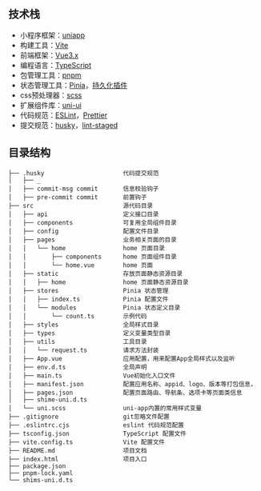## 技术栈

- 小程序框架：[uniapp](https://zh.uniapp.dcloud.io/)
- 构建工具：[Vite](https://vitejs.dev/)
- 前端框架：[Vue3.x](https://v3.cn.vuejs.org/)
- 编程语言：[TypeScript](https://www.typescriptlang.org)
- 包管理工具：[pnpm](https://pnpm.io/)
- 状态管理工具：[Pinia](https://pinia.web3doc.top/)，[持久化插件](https://prazdevs.github.io/pinia-plugin-persistedstate/)
- css预处理器：[scss](https://sass-lang.com)
- 扩展组件库：[uni-ui](https://zh.uniapp.dcloud.io/component/uniui/uni-ui.html)
- 代码规范：[ESLint](https://eslint.org/)，[Prettier](https://prettier.io)
- 提交规范：[husky](https://typicode.github.io/husky/#/)，[lint-staged](https://github.com/lint-staged/lint-staged)

## 目录结构

```text
├── .husky                      代码提交规范
│   ├── _
│   ├── commit-msg commit       信息校验钩子
│   ├── pre-commit commit       前置钩子
├── src                         源代码目录
│   ├── api                     定义接口目录
│   ├── components              可复用全局组件目录
│   ├── config                  配置文件目录
│   ├── pages                   业务相关页面的目录
│   │   └── home                home 页面目录
│   │       ├── components      home 页面组件目录
│   │       └── home.vue        home 页面
│   ├── static                  存放页面静态资源目录
│   │   ├── home                home 页面静态资源目录
│   ├── stores                  Pinia 状态管理 
│   │   ├── index.ts            Pinia 配置文件
│   │   └── modules             Pinia 状态定义目录
│   │       └── count.ts        示例代码
│   ├── styles                  全局样式目录
│   ├── types                   定义变量类型目录       
│   ├── utils                   工具目录
│   │   └── request.ts          请求方法封装
│   ├── App.vue                 应用配置，用来配置App全局样式以及监听
│   ├── env.d.ts                全局声明
│   ├── main.ts                 Vue初始化入口文件
│   ├── manifest.json           配置应用名称、appid、logo、版本等打包信息，
│   ├── pages.json              配置页面路由、导航条、选项卡等页面类信息     
│   ├── shime-uni.d.ts
│   └── uni.scss                uni-app内置的常用样式变量
├── .gitignore 	                git忽略文件配置
├── .eslintrc.cjs               eslint 代码规范配置
├── tsconfig.json               TypeScript 配置文件
├── vite.config.ts              Vite 配置文件
├── README.md                   项目文档
├── index.html                  项目入口
├── package.json               
├── pnpm-lock.yaml              
└── shims-uni.d.ts
```
